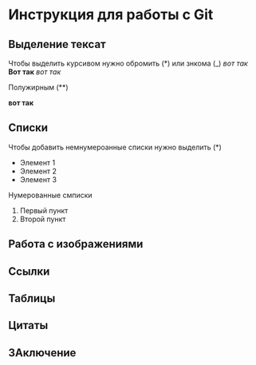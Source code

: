 # Инструкция для работы с Git

## Выделение тексат

Чтобы выделить курсивом нужно обромить (*) или знкома (_) *вот так*  __Вот так__ _вот так_

Полужирным (**)

**вот так**
## Списки

Чтобы добавить немнумероанные списки нужно выделить (*)
* Элемент 1
* Элемент 2
* Элемент 3

 Нумерованные смписки
 1. Первый пункт
 2. Второй пункт
## Работа с изображениями

## Ссылки


## Таблицы

## Цитаты

## ЗАключение
